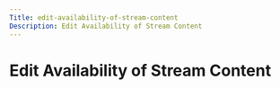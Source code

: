 ```yaml
---
Title: edit-availability-of-stream-content
Description: Edit Availability of Stream Content
---
```


# Edit Availability of Stream Content

